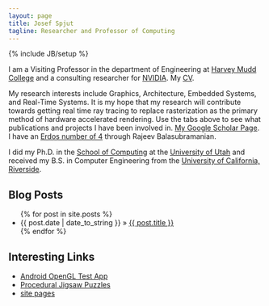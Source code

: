 ```yaml
---
layout: page
title: Josef Spjut
tagline: Researcher and Professor of Computing
---
```

{% include JB/setup %}

I am a Visiting Professor in the department of Engineering at [Harvey
Mudd College][HMC] and a consulting researcher for [NVIDIA][]. My [CV][CV].

My research interests include Graphics, Architecture, Embedded
Systems, and Real-Time Systems. It is my hope that my research will contribute towards getting real
time ray tracing to replace rasterization as the primary method of
hardware accelerated rendering.
Use the tabs above to see what publications and projects I
have been involved in.
[My Google Scholar Page][GScholar].
I have an [Erdos number of 4][Erdos] through Rajeev Balasubramanian.

   [GScholar]: http://scholar.google.com/citations?user=WzhSQzkAAAAJ
   [Erdos]: http://academic.research.microsoft.com/VisualExplorer#3829195&1112639

I did my Ph.D. in the [School of Computing][SoC] at the [University of
Utah][UofU] and received my B.S. in Computer Engineering from the
[University of California, Riverside][UCR].

   [CV]: http://www.cs.utah.edu/~sjosef/CV.pdf
   [HMC]: http://hmc.edu
   [NVIDIA]: http://research.nvidia.com
   [SoC]: http://www.cs.utah.edu
   [UofU]: http://www.utah.edu
   [UCR]: http://ucr.edu

## Blog Posts

<ul class="posts">
  {% for post in site.posts %}
    <li><span>{{ post.date | date_to_string }}</span> &raquo; <a href="{{ BASE_PATH }}{{ post.url }}">{{ post.title }}</a></li>
  {% endfor %}
</ul>

## Interesting Links

* [Android OpenGL Test App](http://www3.hmc.edu/~jspjut/OpenGLTest-debug.apk)
* [Procedural Jigsaw Puzzles](http://n-e-r-v-o-u-s.com/projects/puzzles/)
* [site pages](pages.html)

